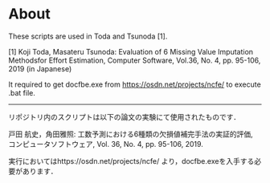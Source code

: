 # About
These scripts are used in Toda and Tsunoda [1].

[1] Koji Toda, Masateru Tsunoda: Evaluation of 6 Missing Value Imputation Methodsfor Effort Estimation, Computer Software, Vol.36, No. 4, pp. 95-106, 2019 (in Japanese)

It required to get docfbe.exe from https://osdn.net/projects/ncfe/ to execute .bat file.

----

リポジトリ内のスクリプトは以下の論文の実験にて使用されたものです．

戸田 航史，角田雅照: 工数予測における6種類の欠損値補完手法の実証的評価, コンピュータソフトウェア, Vol. 36, No. 4, pp. 95-106, 2019. 

実行においてはhttps://osdn.net/projects/ncfe/ より，docfbe.exeを入手する必要があります．
